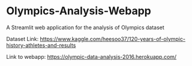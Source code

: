 # Olympics-Analysis-Webapp
A Streamlit web application for the analysis of Olympics dataset

Dataset Link: https://www.kaggle.com/heesoo37/120-years-of-olympic-history-athletes-and-results

Link to webapp: https://olympic-data-analysis-2016.herokuapp.com/
